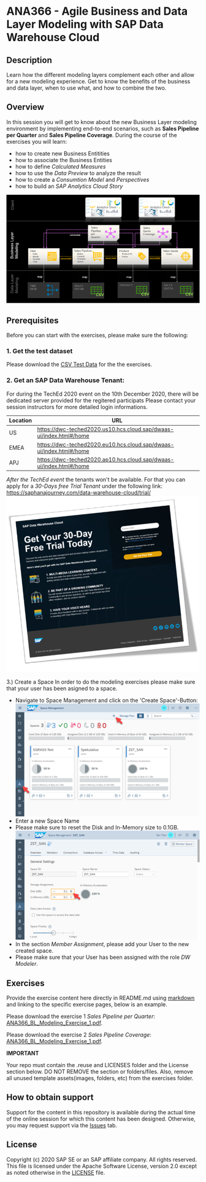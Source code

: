 # ANA366 - Agile Business and Data Layer Modeling with SAP Data Warehouse Cloud

## Description

Learn how the different modeling layers complement each other and allow for a new modeling experience. Get to know the benefits of the business and data layer, when to use what, and how to combine the two.

## Overview

In this session you will get to know about the new Business Layer modeling environment by implementing end-to-end scenarios, such as **Sales Pipeline per Quarter** and **Sales Pipeline Coverage**. During the course of the exercises you will learn:
- how to create new Business Entitities
- how to associate the Business Entities
- how to define *Calculated Measures*
- how to use the *Data Preview* to analyze the result
- how to create a *Consumtion Model* and *Perspectives* 
- how to build an *SAP Analytics Cloud Story* 

![Exercise Overview](/images/exercise_overview.png)

## Prerequisites
Before you can start with the exercises, please make sure the following:

### 1. Get the test dataset
Please download the [CSV Test Data](/csv_dataset/DWC_BIKE_SALES_DEMO.zip) for the the exercises.

### 2. Get an SAP Data Warehouse Tenant:
For during the TechEd 2020 event on the 10th December 2020, there will be dedicated server provided for the regitered participats
Please contact your session instructors for more detailed login informations.


Location | URL
---------|-----
US | https://dwc-teched2020.us10.hcs.cloud.sap/dwaas-ui/index.html#/home
EMEA | https://dwc-teched2020.eu10.hcs.cloud.sap/dwaas-ui/index.html#/home
APJ | https://dwc-teched2020.ap10.hcs.cloud.sap/dwaas-ui/index.html#/home


*After the TechEd event* the tenants won't be available. For that you can apply for a *30-Days free Trial Tenant* under the following link:
https://saphanajourney.com/data-warehouse-cloud/trial/
![DWC_Free_Trial](/images/FreeDWCTrial.png)


3.) Create a Space 
In order to do the modeling exercises please make sure that your user has been asigned to a space.
- Navigate to Space Management and click on the 'Create Space'-Button:
  ![Create Space](/images/create_space.png)
- Enter a new Space Name
- Please make sure to reset the Disk and In-Memory size to 0.1GB.
  ![Resize Space](/images/resize_space.png)
- In the section *Member Assignment*, please add your User to the new created space.
- Please make sure that your User has been assigned with the role *DW Modeler*.

## Exercises

Provide the exercise content here directly in README.md using [markdown](https://guides.github.com/features/mastering-markdown/) and linking to the specific exercise pages, below is an example.

Please download the exercise 1 *Sales Pipeline per Quarter*: [ANA366_BL_Modeling_Exercise_1.pdf](exercises/ANA366_BL_Modeling_Exercise_1.pdf).

Please download the exercise 2 *Sales Pipeline Coverage*: [ANA366_BL_Modeling_Exercise_1.pdf](exercises/ANA366_BL_Modeling_Exercise_1.pdf).


**IMPORTANT**

Your repo must contain the .reuse and LICENSES folder and the License section below. DO NOT REMOVE the section or folders/files. Also, remove all unused template assets(images, folders, etc) from the exercises folder. 

## How to obtain support

Support for the content in this repository is available during the actual time of the online session for which this content has been designed. Otherwise, you may request support via the [Issues](../../issues) tab.

## License
Copyright (c) 2020 SAP SE or an SAP affiliate company. All rights reserved. This file is licensed under the Apache Software License, version 2.0 except as noted otherwise in the [LICENSE](LICENSES/Apache-2.0.txt) file.
